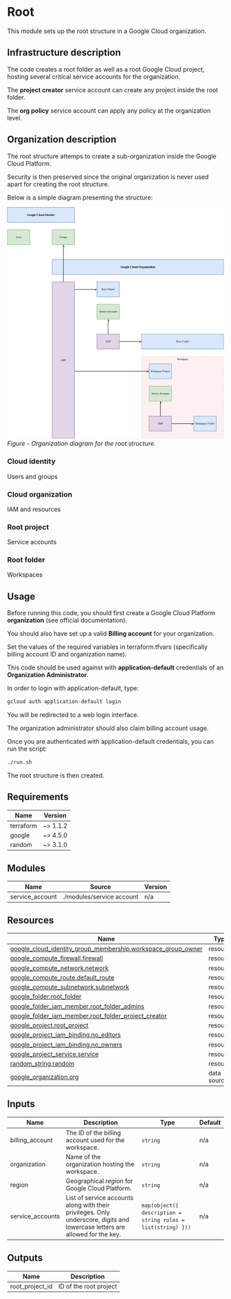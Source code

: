 <!-- BEGIN_TF_DOCS -->
# Root

This module sets up the root structure in a Google Cloud organization.

## Infrastructure description

The code creates a root folder as well as a root Google Cloud project, hosting several critical service accounts for the organization.

The **project creator** service account can create any project inside the root folder.

The **org policy** service account can apply any policy at the organization level.

## Organization description

The root structure attemps to create a sub-organization inside the Google Cloud Platform.

Security is then preserved since the original organization is never used apart for creating the root structure.

Below is a simple diagram presenting the structure:

![organizational-structure](docs/organizational-structure.png)
*Figure - Organization diagram for the root structure.*

### Cloud identity

Users and groups

### Cloud organization

IAM and resources

### Root project

Service accounts

### Root folder

Workspaces

## Usage

Before running this code, you should first create a Google Cloud Platform **organization** (see official documentation).

You should also have set up a valid **Billing account** for your organization.

Set the values of the required variables in terraform.tfvars (specifically billing account ID and organization name).

This code should be used against with **application-default** credentials of an **Organization Administrator**.

In order to login with application-default, type:
```bash
gcloud auth application-default login
```
You will be redirected to a web login interface.

The organization administrator should also claim billing account usage.

Once you are authenticated with application-default credentials, you can run the script:
```bash
./run.sh
```

The root structure is then created.

## Requirements

| Name | Version |
|------|---------|
| terraform | ~> 1.1.2 |
| google | ~> 4.5.0 |
| random | ~> 3.1.0 |

## Modules

| Name | Source | Version |
|------|--------|---------|
| service\_account | ./modules/service account | n/a |

## Resources

| Name | Type |
|------|------|
| [google_cloud_identity_group_membership.workspace_group_owner](https://registry.terraform.io/providers/hashicorp/google/latest/docs/resources/cloud_identity_group_membership) | resource |
| [google_compute_firewall.firewall](https://registry.terraform.io/providers/hashicorp/google/latest/docs/resources/compute_firewall) | resource |
| [google_compute_network.network](https://registry.terraform.io/providers/hashicorp/google/latest/docs/resources/compute_network) | resource |
| [google_compute_route.default_route](https://registry.terraform.io/providers/hashicorp/google/latest/docs/resources/compute_route) | resource |
| [google_compute_subnetwork.subnetwork](https://registry.terraform.io/providers/hashicorp/google/latest/docs/resources/compute_subnetwork) | resource |
| [google_folder.root_folder](https://registry.terraform.io/providers/hashicorp/google/latest/docs/resources/folder) | resource |
| [google_folder_iam_member.root_folder_admins](https://registry.terraform.io/providers/hashicorp/google/latest/docs/resources/folder_iam_member) | resource |
| [google_folder_iam_member.root_folder_project_creator](https://registry.terraform.io/providers/hashicorp/google/latest/docs/resources/folder_iam_member) | resource |
| [google_project.root_project](https://registry.terraform.io/providers/hashicorp/google/latest/docs/resources/project) | resource |
| [google_project_iam_binding.no_editors](https://registry.terraform.io/providers/hashicorp/google/latest/docs/resources/project_iam_binding) | resource |
| [google_project_iam_binding.no_owners](https://registry.terraform.io/providers/hashicorp/google/latest/docs/resources/project_iam_binding) | resource |
| [google_project_service.service](https://registry.terraform.io/providers/hashicorp/google/latest/docs/resources/project_service) | resource |
| [random_string.random](https://registry.terraform.io/providers/hashicorp/random/latest/docs/resources/string) | resource |
| [google_organization.org](https://registry.terraform.io/providers/hashicorp/google/latest/docs/data-sources/organization) | data source |

## Inputs

| Name | Description | Type | Default |
|------|-------------|------|---------|
| billing\_account | The ID of the billing account used for the workspace. | `string` | n/a |
| organization | Name of the organization hosting the workspace. | `string` | n/a |
| region | Geographical *region* for Google Cloud Platform. | `string` | n/a |
| service\_accounts | List of service accounts along with their privileges. Only underscore, digits and lowercase letters are allowed for the key. | ```map(object({ description = string roles = list(string) }))``` | n/a |

## Outputs

| Name | Description |
|------|-------------|
| root\_project\_id | ID of the root project |
<!-- END_TF_DOCS -->